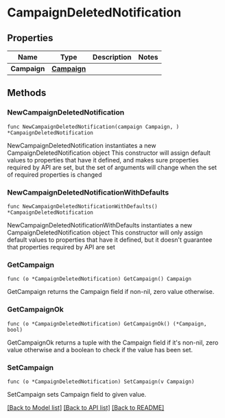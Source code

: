 # CampaignDeletedNotification

## Properties

Name | Type | Description | Notes
------------ | ------------- | ------------- | -------------
**Campaign** | [**Campaign**](Campaign.md) |  | 

## Methods

### NewCampaignDeletedNotification

`func NewCampaignDeletedNotification(campaign Campaign, ) *CampaignDeletedNotification`

NewCampaignDeletedNotification instantiates a new CampaignDeletedNotification object
This constructor will assign default values to properties that have it defined,
and makes sure properties required by API are set, but the set of arguments
will change when the set of required properties is changed

### NewCampaignDeletedNotificationWithDefaults

`func NewCampaignDeletedNotificationWithDefaults() *CampaignDeletedNotification`

NewCampaignDeletedNotificationWithDefaults instantiates a new CampaignDeletedNotification object
This constructor will only assign default values to properties that have it defined,
but it doesn't guarantee that properties required by API are set

### GetCampaign

`func (o *CampaignDeletedNotification) GetCampaign() Campaign`

GetCampaign returns the Campaign field if non-nil, zero value otherwise.

### GetCampaignOk

`func (o *CampaignDeletedNotification) GetCampaignOk() (*Campaign, bool)`

GetCampaignOk returns a tuple with the Campaign field if it's non-nil, zero value otherwise
and a boolean to check if the value has been set.

### SetCampaign

`func (o *CampaignDeletedNotification) SetCampaign(v Campaign)`

SetCampaign sets Campaign field to given value.



[[Back to Model list]](../README.md#documentation-for-models) [[Back to API list]](../README.md#documentation-for-api-endpoints) [[Back to README]](../README.md)


